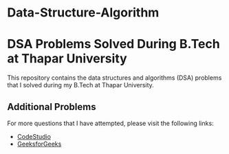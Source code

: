# Data-Structure-Algorithm
<!DOCTYPE html>
<html>
<head>
    <title>DSA Problems Solved During B.Tech at Thapar University</title>
</head>
<body>
    <h1>DSA Problems Solved During B.Tech at Thapar University</h1>
    <p>
        This repository contains the data structures and algorithms (DSA) problems that I solved during my B.Tech at Thapar University.
    </p>
    <h2>Additional Problems</h2>
    <p>
        For more questions that I have attempted, please visit the following links:
    </p>
    <ul>
        <li>
            <a href="https://www.codingninjas.com/codestudio">CodeStudio</a>
        </li>
        <li>
            <a href="https://www.geeksforgeeks.org">GeeksforGeeks</a>
        </li>
    </ul>
</body>
</html>

